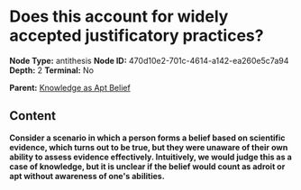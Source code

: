 # Does this account for widely accepted justificatory practices?

**Node Type:** antithesis
**Node ID:** 470d10e2-701c-4614-a142-ea260e5c7a94
**Depth:** 2
**Terminal:** No

**Parent:** [Knowledge as Apt Belief](knowledge-as-apt-belief.md)

## Content

**Consider a scenario in which a person forms a belief based on scientific evidence, which turns out to be true, but they were unaware of their own ability to assess evidence effectively. Intuitively, we would judge this as a case of knowledge, but it is unclear if the belief would count as adroit or apt without awareness of one's abilities.**
